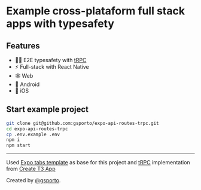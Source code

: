 # Example cross-plataform full stack apps with typesafety

## Features

- 🧙‍♂️ E2E typesafety with [tRPC](https://trpc.io)
- ⚡ Full-stack with React Native
- 🕸️ Web
- 🤖 Android
- 🍎 iOS

## Start example project

```bash
git clone git@github.com:gsporto/expo-api-routes-trpc.git
cd expo-api-routes-trpc
cp .env.example .env
npm i
npm start
```

---
Used [Expo tabs template](https://github.com/expo/expo/tree/main/templates/expo-template-tabs) as base for this project and [tRPC](https://trpc.io/) implementation from [Create T3 App](https://github.com/t3-oss/create-t3-app)

Created by [@gsporto](https://twitter.com/gs_porto).
